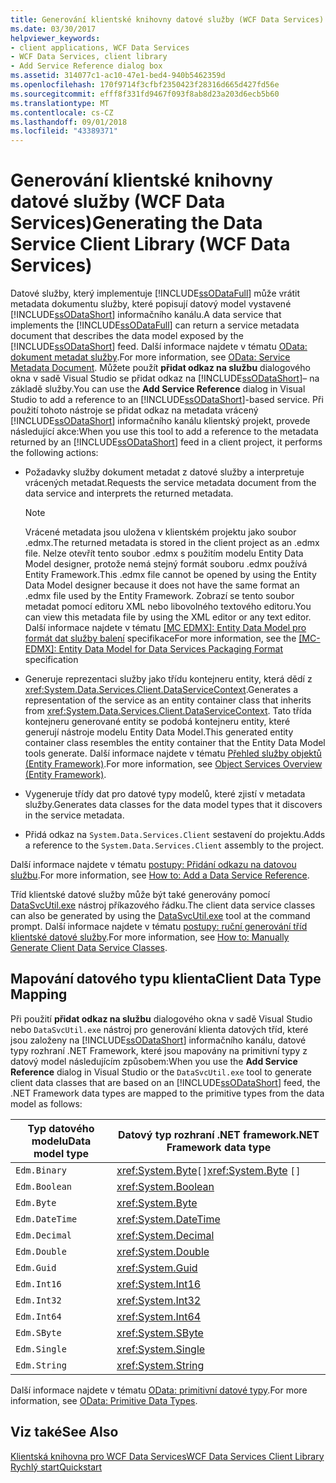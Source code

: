 ```yaml
---
title: Generování klientské knihovny datové služby (WCF Data Services)
ms.date: 03/30/2017
helpviewer_keywords:
- client applications, WCF Data Services
- WCF Data Services, client library
- Add Service Reference dialog box
ms.assetid: 314077c1-ac10-47e1-bed4-940b5462359d
ms.openlocfilehash: 170f9714f3cfbf2350423f28316d665d427fd56e
ms.sourcegitcommit: efff8f331fd9467f093f8ab8d23a203d6ecb5b60
ms.translationtype: MT
ms.contentlocale: cs-CZ
ms.lasthandoff: 09/01/2018
ms.locfileid: "43389371"
---
```

# <a name="generating-the-data-service-client-library-wcf-data-services"></a><span data-ttu-id="8ec7f-102">Generování klientské knihovny datové služby (WCF Data Services)</span><span class="sxs-lookup"><span data-stu-id="8ec7f-102">Generating the Data Service Client Library (WCF Data Services)</span></span>
<span data-ttu-id="8ec7f-103">Datové služby, který implementuje [!INCLUDE[ssODataFull](../../../../includes/ssodatafull-md.md)] může vrátit metadata dokumentu služby, které popisují datový model vystavené [!INCLUDE[ssODataShort](../../../../includes/ssodatashort-md.md)] informačního kanálu.</span><span class="sxs-lookup"><span data-stu-id="8ec7f-103">A data service that implements the [!INCLUDE[ssODataFull](../../../../includes/ssodatafull-md.md)] can return a service metadata document that describes the data model exposed by the [!INCLUDE[ssODataShort](../../../../includes/ssodatashort-md.md)] feed.</span></span> <span data-ttu-id="8ec7f-104">Další informace najdete v tématu [OData: dokument metadat služby](https://go.microsoft.com/fwlink/?LinkId=186070).</span><span class="sxs-lookup"><span data-stu-id="8ec7f-104">For more information, see [OData: Service Metadata Document](https://go.microsoft.com/fwlink/?LinkId=186070).</span></span> <span data-ttu-id="8ec7f-105">Můžete použít **přidat odkaz na službu** dialogového okna v sadě Visual Studio se přidat odkaz na [!INCLUDE[ssODataShort](../../../../includes/ssodatashort-md.md)]– na základě služby.</span><span class="sxs-lookup"><span data-stu-id="8ec7f-105">You can use the **Add Service Reference** dialog in Visual Studio to add a reference to an [!INCLUDE[ssODataShort](../../../../includes/ssodatashort-md.md)]-based service.</span></span> <span data-ttu-id="8ec7f-106">Při použití tohoto nástroje se přidat odkaz na metadata vrácený [!INCLUDE[ssODataShort](../../../../includes/ssodatashort-md.md)] informačního kanálu klientský projekt, provede následující akce:</span><span class="sxs-lookup"><span data-stu-id="8ec7f-106">When you use this tool to add a reference to the metadata returned by an [!INCLUDE[ssODataShort](../../../../includes/ssodatashort-md.md)] feed in a client project, it performs the following actions:</span></span>  
  
-   <span data-ttu-id="8ec7f-107">Požadavky služby dokument metadat z datové služby a interpretuje vrácených metadat.</span><span class="sxs-lookup"><span data-stu-id="8ec7f-107">Requests the service metadata document from the data service and interprets the returned metadata.</span></span>  
  
    > [!NOTE]
    >  <span data-ttu-id="8ec7f-108">Vrácené metadata jsou uložena v klientském projektu jako soubor .edmx.</span><span class="sxs-lookup"><span data-stu-id="8ec7f-108">The returned metadata is stored in the client project as an .edmx file.</span></span> <span data-ttu-id="8ec7f-109">Nelze otevřít tento soubor .edmx s použitím modelu Entity Data Model designer, protože nemá stejný formát souboru .edmx používá Entity Framework.</span><span class="sxs-lookup"><span data-stu-id="8ec7f-109">This .edmx file cannot be opened by using the Entity Data Model designer because it does not have the same format an .edmx file used by the Entity Framework.</span></span> <span data-ttu-id="8ec7f-110">Zobrazí se tento soubor metadat pomocí editoru XML nebo libovolného textového editoru.</span><span class="sxs-lookup"><span data-stu-id="8ec7f-110">You can view this metadata file by using the XML editor or any text editor.</span></span> <span data-ttu-id="8ec7f-111">Další informace najdete v tématu [ \[MC EDMX\]: Entity Data Model pro formát dat služby balení](https://go.microsoft.com/fwlink/?LinkID=178833) specifikace</span><span class="sxs-lookup"><span data-stu-id="8ec7f-111">For more information, see the [\[MC-EDMX\]: Entity Data Model for Data Services Packaging Format](https://go.microsoft.com/fwlink/?LinkID=178833) specification</span></span>  
  
-   <span data-ttu-id="8ec7f-112">Generuje reprezentaci služby jako třídu kontejneru entity, která dědí z <xref:System.Data.Services.Client.DataServiceContext>.</span><span class="sxs-lookup"><span data-stu-id="8ec7f-112">Generates a representation of the service as an entity container class that inherits from <xref:System.Data.Services.Client.DataServiceContext>.</span></span> <span data-ttu-id="8ec7f-113">Tato třída kontejneru generované entity se podobá kontejneru entity, které generují nástroje modelu Entity Data Model.</span><span class="sxs-lookup"><span data-stu-id="8ec7f-113">This generated entity container class resembles the entity container that the Entity Data Model tools generate.</span></span> <span data-ttu-id="8ec7f-114">Další informace najdete v tématu [Přehled služby objektů (Entity Framework)](https://msdn.microsoft.com/library/43014cf9-c9cb-4538-bfbb-197820b60038).</span><span class="sxs-lookup"><span data-stu-id="8ec7f-114">For more information, see [Object Services Overview (Entity Framework)](https://msdn.microsoft.com/library/43014cf9-c9cb-4538-bfbb-197820b60038).</span></span>  
  
-   <span data-ttu-id="8ec7f-115">Vygeneruje třídy dat pro datové typy modelů, které zjistí v metadata služby.</span><span class="sxs-lookup"><span data-stu-id="8ec7f-115">Generates data classes for the data model types that it discovers in the service metadata.</span></span>  
  
-   <span data-ttu-id="8ec7f-116">Přidá odkaz na `System.Data.Services.Client` sestavení do projektu.</span><span class="sxs-lookup"><span data-stu-id="8ec7f-116">Adds a reference to the `System.Data.Services.Client` assembly to the project.</span></span>  
  
 <span data-ttu-id="8ec7f-117">Další informace najdete v tématu [postupy: Přidání odkazu na datovou službu](../../../../docs/framework/data/wcf/how-to-add-a-data-service-reference-wcf-data-services.md).</span><span class="sxs-lookup"><span data-stu-id="8ec7f-117">For more information, see [How to: Add a Data Service Reference](../../../../docs/framework/data/wcf/how-to-add-a-data-service-reference-wcf-data-services.md).</span></span>  
  
 <span data-ttu-id="8ec7f-118">Tříd klientské datové služby může být také generovány pomocí [DataSvcUtil.exe](../../../../docs/framework/data/wcf/wcf-data-service-client-utility-datasvcutil-exe.md) nástroj příkazového řádku.</span><span class="sxs-lookup"><span data-stu-id="8ec7f-118">The client data service classes can also be generated by using the [DataSvcUtil.exe](../../../../docs/framework/data/wcf/wcf-data-service-client-utility-datasvcutil-exe.md) tool at the command prompt.</span></span> <span data-ttu-id="8ec7f-119">Další informace najdete v tématu [postupy: ruční generování tříd klientské datové služby](../../../../docs/framework/data/wcf/how-to-manually-generate-client-data-service-classes-wcf-data-services.md).</span><span class="sxs-lookup"><span data-stu-id="8ec7f-119">For more information, see [How to: Manually Generate Client Data Service Classes](../../../../docs/framework/data/wcf/how-to-manually-generate-client-data-service-classes-wcf-data-services.md).</span></span>  
  
## <a name="client-data-type-mapping"></a><span data-ttu-id="8ec7f-120">Mapování datového typu klienta</span><span class="sxs-lookup"><span data-stu-id="8ec7f-120">Client Data Type Mapping</span></span>  
 <span data-ttu-id="8ec7f-121">Při použití **přidat odkaz na službu** dialogového okna v sadě Visual Studio nebo `DataSvcUtil.exe` nástroj pro generování klienta datových tříd, které jsou založeny na [!INCLUDE[ssODataShort](../../../../includes/ssodatashort-md.md)] informačního kanálu, datové typy rozhraní .NET Framework, které jsou mapovány na primitivní typy z datový model následujícím způsobem:</span><span class="sxs-lookup"><span data-stu-id="8ec7f-121">When you use the **Add Service Reference** dialog in Visual Studio or the `DataSvcUtil.exe` tool to generate client data classes that are based on an [!INCLUDE[ssODataShort](../../../../includes/ssodatashort-md.md)] feed, the .NET Framework data types are mapped to the primitive types from the data model as follows:</span></span>  
  
|<span data-ttu-id="8ec7f-122">Typ datového modelu</span><span class="sxs-lookup"><span data-stu-id="8ec7f-122">Data model type</span></span>|<span data-ttu-id="8ec7f-123">Datový typ rozhraní .NET framework</span><span class="sxs-lookup"><span data-stu-id="8ec7f-123">.NET Framework data type</span></span>|  
|---------------------|------------------------------|  
|`Edm.Binary`|<span data-ttu-id="8ec7f-124"><xref:System.Byte>`[]`</span><span class="sxs-lookup"><span data-stu-id="8ec7f-124"><xref:System.Byte> `[]`</span></span>|  
|`Edm.Boolean`|<xref:System.Boolean>|  
|`Edm.Byte`|<xref:System.Byte>|  
|`Edm.DateTime`|<xref:System.DateTime>|  
|`Edm.Decimal`|<xref:System.Decimal>|  
|`Edm.Double`|<xref:System.Double>|  
|`Edm.Guid`|<xref:System.Guid>|  
|`Edm.Int16`|<xref:System.Int16>|  
|`Edm.Int32`|<xref:System.Int32>|  
|`Edm.Int64`|<xref:System.Int64>|  
|`Edm.SByte`|<xref:System.SByte>|  
|`Edm.Single`|<xref:System.Single>|  
|`Edm.String`|<xref:System.String>|  
  
 <span data-ttu-id="8ec7f-125">Další informace najdete v tématu [OData: primitivní datové typy](https://go.microsoft.com/fwlink/?LinkId=186072).</span><span class="sxs-lookup"><span data-stu-id="8ec7f-125">For more information, see [OData: Primitive Data Types](https://go.microsoft.com/fwlink/?LinkId=186072).</span></span>  
  
## <a name="see-also"></a><span data-ttu-id="8ec7f-126">Viz také</span><span class="sxs-lookup"><span data-stu-id="8ec7f-126">See Also</span></span>  
 [<span data-ttu-id="8ec7f-127">Klientská knihovna pro WCF Data Services</span><span class="sxs-lookup"><span data-stu-id="8ec7f-127">WCF Data Services Client Library</span></span>](../../../../docs/framework/data/wcf/wcf-data-services-client-library.md)  
 [<span data-ttu-id="8ec7f-128">Rychlý start</span><span class="sxs-lookup"><span data-stu-id="8ec7f-128">Quickstart</span></span>](../../../../docs/framework/data/wcf/quickstart-wcf-data-services.md)
